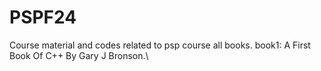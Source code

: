 # PSPF24
Course material and codes related to psp course all books. 
book1:
A First Book Of C++ By Gary J Bronson.\
